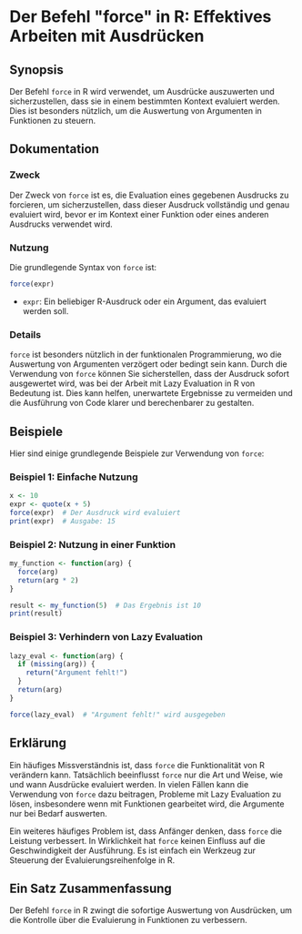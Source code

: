 <!--
Meta Description: # Der Befehl "force" in R: Effektives Arbeiten mit Ausdrücken ## Synopsis Der Befehl `force` in R wird verwendet, um Ausdrücke auszuwerten und sicherz...
Meta Keywords: force, die, von, der, ist
-->

# Der Befehl "force" in R: Effektives Arbeiten mit Ausdrücken

## Synopsis
Der Befehl `force` in R wird verwendet, um Ausdrücke auszuwerten und sicherzustellen, dass sie in einem bestimmten Kontext evaluiert werden. Dies ist besonders nützlich, um die Auswertung von Argumenten in Funktionen zu steuern.

## Dokumentation
### Zweck
Der Zweck von `force` ist es, die Evaluation eines gegebenen Ausdrucks zu forcieren, um sicherzustellen, dass dieser Ausdruck vollständig und genau evaluiert wird, bevor er im Kontext einer Funktion oder eines anderen Ausdrucks verwendet wird.

### Nutzung
Die grundlegende Syntax von `force` ist:

```R
force(expr)
```

- `expr`: Ein beliebiger R-Ausdruck oder ein Argument, das evaluiert werden soll.

### Details
`force` ist besonders nützlich in der funktionalen Programmierung, wo die Auswertung von Argumenten verzögert oder bedingt sein kann. Durch die Verwendung von `force` können Sie sicherstellen, dass der Ausdruck sofort ausgewertet wird, was bei der Arbeit mit Lazy Evaluation in R von Bedeutung ist. Dies kann helfen, unerwartete Ergebnisse zu vermeiden und die Ausführung von Code klarer und berechenbarer zu gestalten.

## Beispiele
Hier sind einige grundlegende Beispiele zur Verwendung von `force`:

### Beispiel 1: Einfache Nutzung
```R
x <- 10
expr <- quote(x + 5)
force(expr)  # Der Ausdruck wird evaluiert
print(expr)  # Ausgabe: 15
```

### Beispiel 2: Nutzung in einer Funktion
```R
my_function <- function(arg) {
  force(arg)
  return(arg * 2)
}

result <- my_function(5)  # Das Ergebnis ist 10
print(result)
```

### Beispiel 3: Verhindern von Lazy Evaluation
```R
lazy_eval <- function(arg) {
  if (missing(arg)) {
    return("Argument fehlt!")
  }
  return(arg)
}

force(lazy_eval)  # "Argument fehlt!" wird ausgegeben
```

## Erklärung
Ein häufiges Missverständnis ist, dass `force` die Funktionalität von R verändern kann. Tatsächlich beeinflusst `force` nur die Art und Weise, wie und wann Ausdrücke evaluiert werden. In vielen Fällen kann die Verwendung von `force` dazu beitragen, Probleme mit Lazy Evaluation zu lösen, insbesondere wenn mit Funktionen gearbeitet wird, die Argumente nur bei Bedarf auswerten.

Ein weiteres häufiges Problem ist, dass Anfänger denken, dass `force` die Leistung verbessert. In Wirklichkeit hat `force` keinen Einfluss auf die Geschwindigkeit der Ausführung. Es ist einfach ein Werkzeug zur Steuerung der Evaluierungsreihenfolge in R.

## Ein Satz Zusammenfassung
Der Befehl `force` in R zwingt die sofortige Auswertung von Ausdrücken, um die Kontrolle über die Evaluierung in Funktionen zu verbessern.